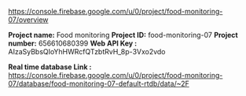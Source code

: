 https://console.firebase.google.com/u/0/project/food-monitoring-07/overview

**Project name:** Food monitoring
**Project ID:** food-monitoring-07
**Project number:** 656610680399
**Web API Key :** AIzaSyBbsQIoYhHWRcfQTzbtRvH_8p-3Vxo2vdo

**Real time database Link :** https://console.firebase.google.com/u/0/project/food-monitoring-07/database/food-monitoring-07-default-rtdb/data/~2F
